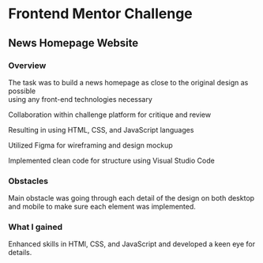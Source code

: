 # Frontend Mentor Challenge

## News Homepage Website

### Overview

The task was to build a news homepage as close to the original design as possible  
using any front-end technologies necessary

Collaboration within challenge platform for critique and review

Resulting in using HTML, CSS, and JavaScript languages

Utilized Figma for wireframing and design mockup

Implemented clean code for structure using Visual Studio Code

### Obstacles

Main obstacle was going through each detail of the design on both desktop and mobile to make sure each element was implemented.

### What I gained

Enhanced skills in HTMl, CSS, and JavaScript and developed a keen eye for details.

